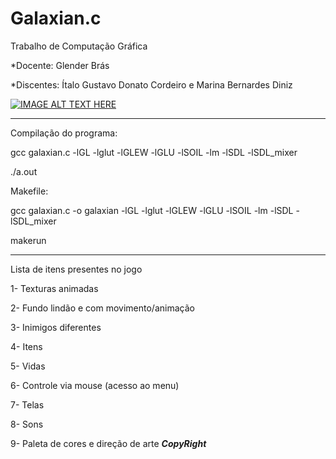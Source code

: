  
 # Galaxian.c
Trabalho de Computação Gráfica

*Docente: Glender Brás
 
*Discentes: Ítalo Gustavo Donato Cordeiro e Marina Bernardes Diniz
 
[![IMAGE ALT TEXT HERE](https://img.youtube.com/vi/https://youtu.be/gDFvFrBTERk/0.jpg)](https://www.youtube.com/watch?v=https://youtu.be/gDFvFrBTERk)


*****************************************************
Compilação do programa:

gcc galaxian.c  -lGL -lglut -lGLEW -lGLU -lSOIL -lm -lSDL -lSDL_mixer


./a.out

Makefile:

gcc galaxian.c -o galaxian -lGL -lglut -lGLEW -lGLU -lSOIL -lm -lSDL -lSDL_mixer

makerun


*****************************************************
Lista de itens presentes no jogo

1- Texturas animadas 

2- Fundo lindão e com movimento/animação

3- Inimigos diferentes 

4- Itens

5- Vidas 

6- Controle via mouse (acesso ao menu)

7- Telas

8- Sons

9- Paleta de cores e direção de arte ***CopyRight***
